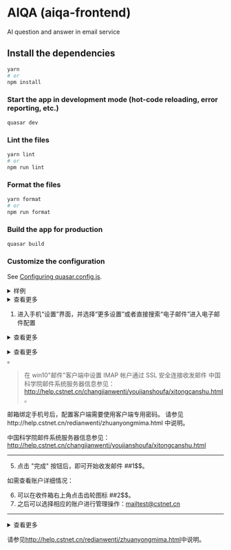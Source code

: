 # AIQA (aiqa-frontend)

AI question and answer in email service

## Install the dependencies

```bash
yarn
# or
npm install
```

### Start the app in development mode (hot-code reloading, error reporting, etc.)

```bash
quasar dev
```

### Lint the files

```bash
yarn lint
# or
npm run lint
```

### Format the files

```bash
yarn format
# or
npm run format
```

### Build the app for production

```bash
quasar build
```

### Customize the configuration

See [Configuring quasar.config.js](https://v2.quasar.dev/quasar-cli-vite/quasar-config-js).

<details>
<summary>样例</summary>

> 1.进入手机页面后，点击"电子邮件"程序；
> ![https://help.cstnet.cn/image/huawei-POP_1.png](/image/常见问题文档/客户端设置/如何在华为手机Android系统中设置pop3邮箱使用SSL安全连接收发邮件/image1.png) 2.在"设置电子邮件"页面中，选择最下方的其他邮箱：

![https://help.cstnet.cn/image/huawei-POP_2.png](/image/常见问题文档/客户端设置/如何在华为手机Android系统中设置pop3邮箱使用SSL安全连接收发邮件/image2.png)

</details>

<details><summary>查看更多</summary>
 

1.进入手机页面后，点击"电子邮件"程序；

![https://help.cstnet.cn/image/huawei-POP_1.png](/image/常见问题文档/客户端设置/如何在华为手机Android系统中设置pop3邮箱使用SSL安全连接收发邮件/image1.png)

2.在"设置电子邮件"页面中，选择最下方的其他邮箱：

![https://help.cstnet.cn/image/huawei-POP_2.png](/image/常见问题文档/客户端设置/如何在华为手机Android系统中设置pop3邮箱使用SSL安全连接收发邮件/image2.png)

</details>

1. 进入手机“设置”界面，并选择“更多设置”或者直接搜索“电子邮件”进入电子邮件配置
<details><summary>查看更多</summary>

1.进入手机页面后，点击"电子邮件"程序；

![https://help.cstnet.cn/image/huawei-POP_1.png](/image/常见问题文档/客户端设置/如何在华为手机Android系统中设置pop3邮箱使用SSL安全连接收发邮件/image1.png)

2.在"设置电子邮件"页面中，选择最下方的其他邮箱：

![https://help.cstnet.cn/image/huawei-POP_2.png](/image/常见问题文档/客户端设置/如何在华为手机Android系统中设置pop3邮箱使用SSL安全连接收发邮件/image2.png)</details>

<details><summary>查看更多</summary>

![https://help.cstnet.cn/image/mi-pop_4.png](/image/常见问题文档/客户端设置/如何使用小米手机设置POP3帐号通过SSL安全连接收发邮件/image4.png)

5\. 点击"完成"按钮后，即可收发邮件。

![https://help.cstnet.cn/image/mi-pop_5.png](/image/常见问题文档/客户端设置/如何使用小米手机设置POP3帐号通过SSL安全连接收发邮件/image5.png)

</details>。

> 在 win10"邮件"客户端中设置 IMAP 帐户通过 SSL 安全连接收发邮件
> 中国科学院邮件系统服务器信息参见：http://help.cstnet.cn/changjianwenti/youjianshoufa/xitongcanshu.html 。

邮箱绑定手机号后，配置客户端需要使用客户端专用密码。 请参见http://help.cstnet.cn/redianwenti/zhuanyongmima.html 中说明。

中国科学院邮件系统服务器信息参见：http://help.cstnet.cn/changjianwenti/youjianshoufa/xitongcanshu.html

---

5. 点击 "完成" 按钮后，即可开始收发邮件 ##1$$。

如需查看账户详细情况：

6. 可以在收件箱右上角点击齿轮图标 ##2$$。
7. 之后可以选择相应的账户进行管理操作：mailtest@cstnet.cn

---

<details><summary>查看更多</summary>

![https://help.cstnet.cn/image/mi-pop_4.png](/image/常见问题文档/客户端设置/如何使用小米手机设置POP3帐号通过SSL安全连接收发邮件/image4.png)

5\. 点击"完成"按钮后，即可收发邮件。

![https://help.cstnet.cn/image/mi-pop_5.png](/image/常见问题文档/客户端设置/如何使用小米手机设置POP3帐号通过SSL安全连接收发邮件/image5.png)

</details>

请参见<http://help.cstnet.cn/redianwenti/zhuanyongmima.html>中说明。
